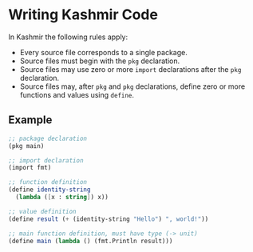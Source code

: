 # Writing Kashmir Code

In Kashmir the following rules apply:

* Every source file corresponds to a single package.
* Source files must begin with the `pkg` declaration.
* Source files may use zero or more `import` declarations after the `pkg`
  declaration.
* Source files may, after `pkg` and `pkg` declarations, define zero or more
  functions and values using `define`.

## Example

```scheme
;; package declaration
(pkg main)

;; import declaration
(import fmt)

;; function definition
(define identity-string
  (lambda ([x : string]) x))

;; value definition
(define result (+ (identity-string "Hello") ", world!"))

;; main function definition, must have type (-> unit)
(define main (lambda () (fmt.Println result)))
```
